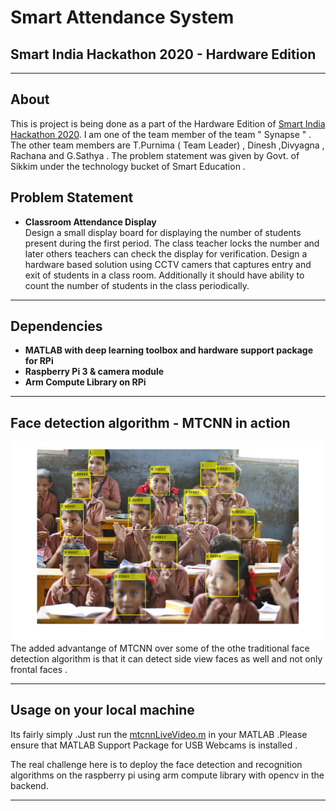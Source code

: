# Smart Attendance System
## Smart India Hackathon 2020 - Hardware Edition
---
## About
This is project is being done as a part of the Hardware Edition of [Smart India Hackathon 2020](https://www.sih.gov.in). I am one of the team member of the team " Synapse " . The other team members are T.Purnima ( Team Leader) , Dinesh ,Divyagna , Rachana and G.Sathya . The problem statement was given by Govt. of Sikkim under the technology bucket of Smart Education .

## Problem Statement
- __Classroom Attendance Display__ <br>
Design a small display board for displaying the number of students present during the first period. The class teacher locks the number and later others teachers can check the display for verification. Design a hardware based solution using CCTV camers that captures entry and exit of students in a class room. Additionally it should have ability to count the number of students in the class periodically.
---
## Dependencies
- __MATLAB with deep learning toolbox and hardware support package for RPi__
- __Raspberry Pi 3 & camera module__
- __Arm Compute Library on RPi__
---
## Face detection algorithm - MTCNN in action
 ![Screenshot](mtcnn_action.png)
 The added advantange of MTCNN over some of the othe traditional face detection algorithm is that it can detect side view faces as well and not only frontal faces .
 
 ---
 
 ## Usage on your local machine
 Its fairly simply .Just run the [mtcnnLiveVideo.m](https://github.com/baleshwar2508/smart-classroom-attendance/blob/master/mtcnnLiveVideo.m) in your MATLAB .Please ensure that MATLAB Support Package for USB Webcams is installed .
 
 The real challenge here is to deploy the face detection and recognition algorithms on the raspberry pi using arm compute library with opencv in the backend.
 
 ---
